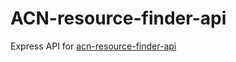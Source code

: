 # ACN-resource-finder-api
Express API for [acn-resource-finder-api](https://github.com/Ngoakor12/acn-resource-finder-api)
